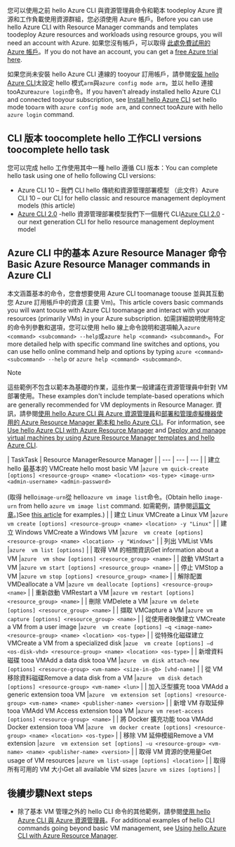 <span data-ttu-id="63c22-101">您可以使用之前 hello Azure CLI 與資源管理員命令和範本 toodeploy Azure 資源和工作負載使用資源群組，您必須使用 Azure 帳戶。</span><span class="sxs-lookup"><span data-stu-id="63c22-101">Before you can use hello Azure CLI with Resource Manager commands and templates toodeploy Azure resources and workloads using resource groups, you will need an account with Azure.</span></span> <span data-ttu-id="63c22-102">如果您沒有帳戶，可以取得 [此處免費試用的 Azure 帳戶](https://azure.microsoft.com/pricing/free-trial/)。</span><span class="sxs-lookup"><span data-stu-id="63c22-102">If you do not have an account, you can get a [free Azure trial here](https://azure.microsoft.com/pricing/free-trial/).</span></span>

<span data-ttu-id="63c22-103">如果您尚未安裝 hello Azure CLI 連線的 tooyour 訂用帳戶，請參閱[安裝 hello Azure CLI](../articles/cli-install-nodejs.md)太設定 hello 模式`arm`與`azure config mode arm`，並以 hello 連接 tooAzure`azure login`命令。</span><span class="sxs-lookup"><span data-stu-id="63c22-103">If you haven't already installed hello Azure CLI and connected tooyour subscription, see [Install hello Azure CLI](../articles/cli-install-nodejs.md) set hello mode too`arm` with `azure config mode arm`, and connect tooAzure with hello `azure login` command.</span></span>

## <a name="cli-versions-toocomplete-hello-task"></a><span data-ttu-id="63c22-104">CLI 版本 toocomplete hello 工作</span><span class="sxs-lookup"><span data-stu-id="63c22-104">CLI versions toocomplete hello task</span></span>
<span data-ttu-id="63c22-105">您可以完成 hello 工作使用其中一種 hello 遵循 CLI 版本：</span><span class="sxs-lookup"><span data-stu-id="63c22-105">You can complete hello task using one of hello following CLI versions:</span></span>

- <span data-ttu-id="63c22-106">Azure CLI 10 – 我們 CLI hello 傳統和資源管理部署模型 （此文件）</span><span class="sxs-lookup"><span data-stu-id="63c22-106">Azure CLI 10 – our CLI for hello classic and resource management deployment models (this article)</span></span>
- <span data-ttu-id="63c22-107">[Azure CLI 2.0](../articles/virtual-machines/linux/cli-manage.md) -hello 資源管理部署模型我們下一個層代 CLI</span><span class="sxs-lookup"><span data-stu-id="63c22-107">[Azure CLI 2.0](../articles/virtual-machines/linux/cli-manage.md) - our next generation CLI for hello resource management deployment model</span></span>

## <a name="basic-azure-resource-manager-commands-in-azure-cli"></a><span data-ttu-id="63c22-108">Azure CLI 中的基本 Azure Resource Manager 命令</span><span class="sxs-lookup"><span data-stu-id="63c22-108">Basic Azure Resource Manager commands in Azure CLI</span></span>
<span data-ttu-id="63c22-109">本文涵蓋基本的命令，您會想要使用 Azure CLI toomanage toouse 並與其互動您 Azure 訂用帳戶中的資源 (主要 Vm)。</span><span class="sxs-lookup"><span data-stu-id="63c22-109">This article covers basic commands you will want toouse with Azure CLI toomanage and interact with your resources (primarily VMs) in your Azure subscription.</span></span>  <span data-ttu-id="63c22-110">如需詳細說明使用特定的命令列參數和選項，您可以使用 hello 線上命令說明和選項輸入`azure <command> <subcommand> --help`或`azure help <command> <subcommand>`。</span><span class="sxs-lookup"><span data-stu-id="63c22-110">For more detailed help with specific command line switches and options, you can use hello online command help and options by typing `azure <command> <subcommand> --help` or `azure help <command> <subcommand>`.</span></span>

> [!NOTE]
> <span data-ttu-id="63c22-111">這些範例不包含以範本為基礎的作業，這些作業一般建議在資源管理員中針對 VM 部署使用。</span><span class="sxs-lookup"><span data-stu-id="63c22-111">These examples don't include template-based operations which are generally recommended for VM deployments in Resource Manager.</span></span> <span data-ttu-id="63c22-112">資訊，請參閱[使用 hello Azure CLI 與 Azure 資源管理員](../articles/xplat-cli-azure-resource-manager.md)和[部署和管理虛擬機器使用的 Azure Resource Manager 範本和 hello Azure CLI](../articles/virtual-machines/linux/create-ssh-secured-vm-from-template.md?toc=%2fazure%2fvirtual-machines%2flinux%2ftoc.json)。</span><span class="sxs-lookup"><span data-stu-id="63c22-112">For information, see [Use hello Azure CLI with Azure Resource Manager](../articles/xplat-cli-azure-resource-manager.md) and [Deploy and manage virtual machines by using Azure Resource Manager templates and hello Azure CLI](../articles/virtual-machines/linux/create-ssh-secured-vm-from-template.md?toc=%2fazure%2fvirtual-machines%2flinux%2ftoc.json).</span></span>
> 
> 

| <span data-ttu-id="63c22-113">Task</span><span class="sxs-lookup"><span data-stu-id="63c22-113">Task</span></span> | <span data-ttu-id="63c22-114">Resource Manager</span><span class="sxs-lookup"><span data-stu-id="63c22-114">Resource Manager</span></span> |
| --- | --- | --- |
| <span data-ttu-id="63c22-115">建立 hello 最基本的 VM</span><span class="sxs-lookup"><span data-stu-id="63c22-115">Create hello most basic VM</span></span> |`azure vm quick-create [options] <resource-group> <name> <location> <os-type> <image-urn> <admin-username> <admin-password>`<br/><br/><span data-ttu-id="63c22-116">(取得 hello`image-urn`從 hello`azure vm image list`命令。</span><span class="sxs-lookup"><span data-stu-id="63c22-116">(Obtain hello `image-urn` from hello `azure vm image list` command.</span></span> <span data-ttu-id="63c22-117">如需範例，請參閱[這篇文章](../articles/virtual-machines/linux/cli-ps-findimage.md?toc=%2fazure%2fvirtual-machines%2flinux%2ftoc.json)。)</span><span class="sxs-lookup"><span data-stu-id="63c22-117">See [this article](../articles/virtual-machines/linux/cli-ps-findimage.md?toc=%2fazure%2fvirtual-machines%2flinux%2ftoc.json) for examples.)</span></span> |
| <span data-ttu-id="63c22-118">建立 Linux VM</span><span class="sxs-lookup"><span data-stu-id="63c22-118">Create a Linux VM</span></span> |`azure  vm create [options] <resource-group> <name> <location> -y "Linux"` |
| <span data-ttu-id="63c22-119">建立 Windows VM</span><span class="sxs-lookup"><span data-stu-id="63c22-119">Create a Windows VM</span></span> |`azure  vm create [options] <resource-group> <name> <location> -y "Windows"` |
| <span data-ttu-id="63c22-120">列出 VM</span><span class="sxs-lookup"><span data-stu-id="63c22-120">List VMs</span></span> |`azure  vm list [options]` |
| <span data-ttu-id="63c22-121">取得 VM 的相關資訊</span><span class="sxs-lookup"><span data-stu-id="63c22-121">Get information about a VM</span></span> |`azure  vm show [options] <resource_group> <name>` |
| <span data-ttu-id="63c22-122">啟動 VM</span><span class="sxs-lookup"><span data-stu-id="63c22-122">Start a VM</span></span> |`azure vm start [options] <resource_group> <name>` |
| <span data-ttu-id="63c22-123">停止 VM</span><span class="sxs-lookup"><span data-stu-id="63c22-123">Stop a VM</span></span> |`azure vm stop [options] <resource_group> <name>` |
| <span data-ttu-id="63c22-124">解除配置 VM</span><span class="sxs-lookup"><span data-stu-id="63c22-124">Deallocate a VM</span></span> |`azure vm deallocate [options] <resource-group> <name>` |
| <span data-ttu-id="63c22-125">重新啟動 VM</span><span class="sxs-lookup"><span data-stu-id="63c22-125">Restart a VM</span></span> |`azure vm restart [options] <resource_group> <name>` |
| <span data-ttu-id="63c22-126">刪除 VM</span><span class="sxs-lookup"><span data-stu-id="63c22-126">Delete a VM</span></span> |`azure vm delete [options] <resource_group> <name>` |
| <span data-ttu-id="63c22-127">擷取 VM</span><span class="sxs-lookup"><span data-stu-id="63c22-127">Capture a VM</span></span> |`azure vm capture [options] <resource_group> <name>` |
| <span data-ttu-id="63c22-128">從使用者映像建立 VM</span><span class="sxs-lookup"><span data-stu-id="63c22-128">Create a VM from a user image</span></span> |`azure  vm create [options] –q <image-name> <resource-group> <name> <location> <os-type>` |
| <span data-ttu-id="63c22-129">從特殊化磁碟建立 VM</span><span class="sxs-lookup"><span data-stu-id="63c22-129">Create a VM from a specialized disk</span></span> |`azue  vm create [options] –d <os-disk-vhd> <resource-group> <name> <location> <os-type>` |
| <span data-ttu-id="63c22-130">新增資料磁碟 tooa VM</span><span class="sxs-lookup"><span data-stu-id="63c22-130">Add a data disk tooa VM</span></span> |`azure  vm disk attach-new [options] <resource-group> <vm-name> <size-in-gb> [vhd-name]` |
| <span data-ttu-id="63c22-131">從 VM 移除資料磁碟</span><span class="sxs-lookup"><span data-stu-id="63c22-131">Remove a data disk from a VM</span></span> |`azure  vm disk detach [options] <resource-group> <vm-name> <lun>` |
| <span data-ttu-id="63c22-132">加入泛型擴充 tooa VM</span><span class="sxs-lookup"><span data-stu-id="63c22-132">Add a generic extension tooa VM</span></span> |`azure  vm extension set [options] <resource-group> <vm-name> <name> <publisher-name> <version>` |
| <span data-ttu-id="63c22-133">新增 VM 存取延伸 tooa VM</span><span class="sxs-lookup"><span data-stu-id="63c22-133">Add VM Access extension tooa VM</span></span> |`azure vm reset-access [options] <resource-group> <name>` |
| <span data-ttu-id="63c22-134">將 Docker 擴充功能 tooa VM</span><span class="sxs-lookup"><span data-stu-id="63c22-134">Add Docker extension tooa VM</span></span> |`azure  vm docker create [options] <resource-group> <name> <location> <os-type>` |
| <span data-ttu-id="63c22-135">移除 VM 延伸模組</span><span class="sxs-lookup"><span data-stu-id="63c22-135">Remove a VM extension</span></span> |`azure  vm extension set [options] –u <resource-group> <vm-name> <name> <publisher-name> <version>` |
| <span data-ttu-id="63c22-136">取得 VM 資源的使用量</span><span class="sxs-lookup"><span data-stu-id="63c22-136">Get usage of VM resources</span></span> |`azure vm list-usage [options] <location>` |
| <span data-ttu-id="63c22-137">取得所有可用的 VM 大小</span><span class="sxs-lookup"><span data-stu-id="63c22-137">Get all available VM sizes</span></span> |`azure vm sizes [options]` |

## <a name="next-steps"></a><span data-ttu-id="63c22-138">後續步驟</span><span class="sxs-lookup"><span data-stu-id="63c22-138">Next steps</span></span>
* <span data-ttu-id="63c22-139">除了基本 VM 管理之外的 hello CLI 命令的其他範例，請參閱[使用 hello Azure CLI 與 Azure 資源管理員](../articles/virtual-machines/azure-cli-arm-commands.md)。</span><span class="sxs-lookup"><span data-stu-id="63c22-139">For additional examples of hello CLI commands going beyond basic VM management, see [Using hello Azure CLI with Azure Resource Manager](../articles/virtual-machines/azure-cli-arm-commands.md).</span></span>
